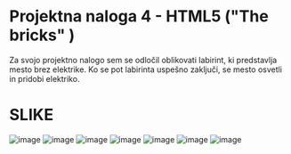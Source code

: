 <h1>Projektna naloga 4 - HTML5 ("The bricks" )</h1>

Za svojo projektno nalogo sem se odločil oblikovati labirint, ki predstavlja mesto brez elektrike. Ko se pot labirinta uspešno zaključi, se mesto osvetli in pridobi elektriko.

<h1>SLIKE</h1>

![image](https://github.com/user-attachments/assets/d54f3cb5-a30c-4099-be3f-523402a43e92)
![image](https://github.com/user-attachments/assets/0a3d6af7-0de5-4a03-854a-eb4c2483685e)
![image](https://github.com/user-attachments/assets/77b5586d-962c-4268-a149-eba8c2599358)
![image](https://github.com/user-attachments/assets/241c8577-e6c2-4b92-ac1b-8a9b2078aa9b)
![image](https://github.com/user-attachments/assets/d5360378-66f2-428d-95c2-313dda3f9d06)
![image](https://github.com/user-attachments/assets/e4872def-16e0-4734-808b-2c33202e7075)
![image](https://github.com/user-attachments/assets/0104e2e9-477a-4ccf-93d1-c30d743a2688)

